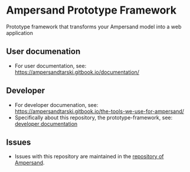 # Ampersand Prototype Framework
Prototype framework that transforms your Ampersand model into a web application

## User documenation
* For user documentation, see: https://ampersandtarski.gitbook.io/documentation/

## Developer 
* For developer documenation, see: https://ampersandtarski.gitbook.io/the-tools-we-use-for-ampersand/
* Specifically about this repository, the prototype-framework, see: [developer documentation](./doc)

## Issues
* Issues with this repository are maintained in the [repository of Ampersand](https://github.com/AmpersandTarski/Ampersand/issues). 
